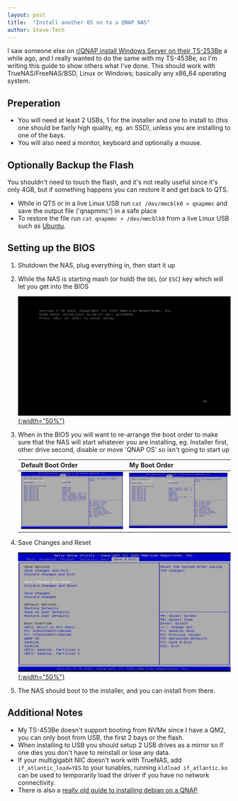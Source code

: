 ```yaml
---
layout: post
title:  "Install another OS on to a QNAP NAS"
author: Steve-Tech
---
```

I saw someone else on [r/QNAP install Windows Server on their TS-253Be](https://www.reddit.com/r/qnap/comments/fndgcr/windows_server_2012_and_2016_works_on_ts253be/) a while ago, and I really wanted to do the same with my TS-453Be, so I'm writing this guide to show others what I've done. This should work with TrueNAS/FreeNAS/BSD, Linux or Windows; basically any x86_64 operating system.

## Preperation
* You will need at least 2 USBs, 1 for the installer and one to install to (this one should be fairly high quality, eg. an SSD), unless you are installing to one of the bays.
* You will also need a monitor, keyboard and optionally a mouse.

## Optionally Backup the Flash
You shouldn't need to touch the flash, and it's not really useful since it's only 4GB, but if something happens you can restore it and get back to QTS.
* While in QTS or in a live Linux USB run `cat /dev/mmcblk0 > qnapmmc` and save the output file ('qnapmmc') in a safe place
* To restore the file run `cat qnapmmc > /dev/mmcblk0` from a live Linux USB such as [Ubuntu](https://ubuntu.com/download/desktop).

## Setting up the BIOS
1. Shutdown the NAS, plug everything in, then start it up
2. While the NAS is starting mash (or hold) the `DEL` (or `ESC`) key which will let you get into the BIOS

    [![BIOS](/assets/img/QNAP-BIOS.gif){:width="50%"}](/assets/img/QNAP-BIOS.gif)
3. When in the BIOS you will want to re-arrange the boot order to make sure that the NAS will start whatever you are installing, eg. Installer first, other drive second, disable or move 'QNAP OS' so isn't going to start up
    
    Default Boot Order | My Boot Order
    --- | ---
    [![Default Boot Order](/assets/img/QNAP-BIOS1.jpg)](/assets/img/QNAP-BIOS1.jpg) | [![My Boot Order](/assets/img/QNAP-BIOS2.jpg)](/assets/img/QNAP-BIOS2.jpg)
4. Save Changes and Reset

    [![BIOS](/assets/img/QNAP-BIOS3.jpg){:width="50%"}](/assets/img/QNAP-BIOS3.jpg)
5. The NAS should boot to the installer, and you can install from there.

## Additional Notes
* My TS-453Be doesn't support booting from NVMe since I have a QM2, you can only boot from USB, the first 2 bays or the flash.
* When installing to USB you should setup 2 USB drives as a mirror so if one dies you don't have to reinstall or lose any data.
* If your multigigabit NIC doesn't work with TrueNAS, add `if_atlantic_load=YES` to your tunables, running `kldload if_atlantic.ko` can be used to temporarily load the driver if you have no network connectivity.
* There is also a [really old guide to installing debian on a QNAP](https://wiki.qnap.com/wiki/Debian_Installation_On_QNAP).
